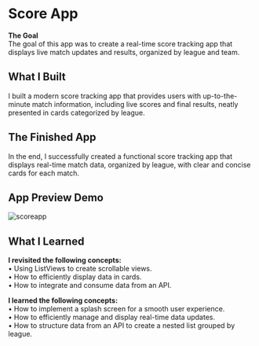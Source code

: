 # Score App
**The Goal**<br/>
The goal of this app was to create a real-time score tracking app that displays live match updates and results, organized by league and team.

## What I Built
I built a modern score tracking app that provides users with up-to-the-minute match information, including live scores and final results, neatly presented in cards categorized by league.

## The Finished App
In the end, I successfully created a functional score tracking app that displays real-time match data, organized by league, with clear and concise cards for each match.

## App Preview Demo
![scoreapp](https://github.com/user-attachments/assets/a884a728-f970-4889-a993-728b6d164056)

## What I Learned
**I revisited the following concepts:**<br/>
• Using ListViews to create scrollable views.<br/>
• How to efficiently display data in cards.<br/>
• How to integrate and consume data from an API.<br/>

**I learned the following concepts:**<br/>
• How to implement a splash screen for a smooth user experience.<br/>
• How to efficiently manage and display real-time data updates.<br/>
• How to structure data from an API to create a nested list grouped by league.<br/>
